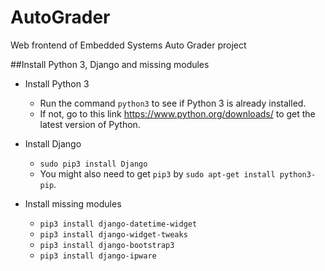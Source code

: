 # AutoGrader

Web frontend of Embedded Systems Auto Grader project

##Install Python 3, Django and missing modules
- Install Python 3
  - Run the command ```python3``` to see if Python 3 is already installed. 
  - If not, go to this link https://www.python.org/downloads/ to get the latest version of Python.

- Install Django
  - ```sudo pip3 install Django``` 
  - You might also need to get ```pip3``` by ```sudo apt-get install python3-pip```.

- Install missing modules
  - ```pip3 install django-datetime-widget```
  - ```pip3 install django-widget-tweaks```
  - ```pip3 install django-bootstrap3```
  - ```pip3 install django-ipware```



